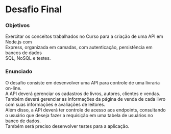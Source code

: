 # Desafio Final
### Objetivos
Exercitar os conceitos trabalhados no Curso para a criação de uma API em Node.js com<br>
Express, organizada em camadas, com autenticação, persistência em bancos de dados<br>
SQL, NoSQL e testes.
### Enunciado
O desafio consiste em desenvolver uma API para controle de uma livraria on-line.<br>
A API deverá gerenciar os cadastros de livros, autores, clientes e vendas.<br>
Também deverá gerenciar as informações da página de venda de cada livro com suas informações e avaliações de leitores.<br>
Além disso, a API deverá ter controle de acesso aos endpoints, consultando o usuário que deseja fazer a requisição em uma tabela de usuários no banco de dados.<br>
Também será preciso desenvolver testes para a aplicação.
